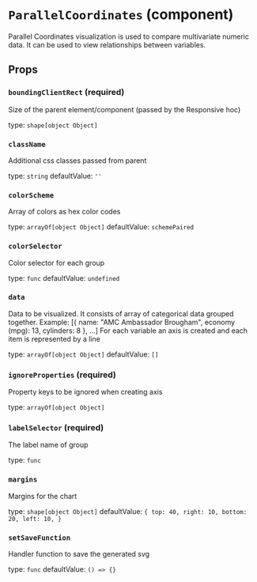 `ParallelCoordinates` (component)
=================================

Parallel Coordinates visualization is used to compare multivariate numeric data.
It can be used to view relationships between variables.

Props
-----

### `boundingClientRect` (required)

Size of the parent element/component (passed by the Responsive hoc)

type: `shape[object Object]`


### `className`

Additional css classes passed from parent

type: `string`
defaultValue: `''`


### `colorScheme`

Array of colors as hex color codes

type: `arrayOf[object Object]`
defaultValue: `schemePaired`


### `colorSelector`

Color selector for each group

type: `func`
defaultValue: `undefined`


### `data`

Data to be visualized. It consists of array of categorical data grouped
together.
Example: [{ name: "AMC Ambassador Brougham", economy (mpg): 13, cylinders: 8 }, ...]
For each variable an axis is created and each item is represented by a line

type: `arrayOf[object Object]`
defaultValue: `[]`


### `ignoreProperties` (required)

Property keys to be ignored when creating axis

type: `arrayOf[object Object]`


### `labelSelector` (required)

The label name of group

type: `func`


### `margins`

Margins for the chart

type: `shape[object Object]`
defaultValue: `{
    top: 40,
    right: 10,
    bottom: 20,
    left: 10,
}`


### `setSaveFunction`

Handler function to save the generated svg

type: `func`
defaultValue: `() => {}`


